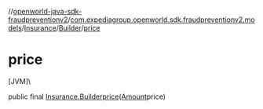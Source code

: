 //[openworld-java-sdk-fraudpreventionv2](../../../../index.md)/[com.expediagroup.openworld.sdk.fraudpreventionv2.models](../../index.md)/[Insurance](../index.md)/[Builder](index.md)/[price](price.md)

# price

[JVM]\

public final [Insurance.Builder](index.md)[price](price.md)([Amount](../../-amount/index.md)price)
